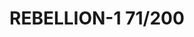 # REBELLION-1                                                                                                           71/200
